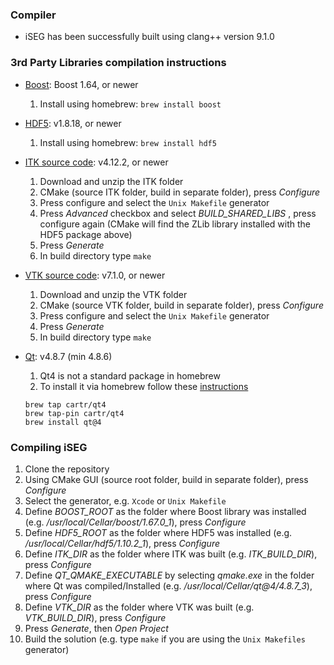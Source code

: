 ### Compiler

- iSEG has been successfully built using clang++ version 9.1.0

### 3rd Party Libraries compilation instructions

- [Boost](https://www.boost.org/): Boost 1.64, or newer

  1. Install using homebrew: `brew install boost`
  
- [HDF5](https://support.hdfgroup.org/ftp/HDF5/releases/hdf5-1.8/hdf5-1.8.18/bin/windows): v1.8.18, or newer

  1. Install using homebrew: `brew install hdf5`

- [ITK source code](https://sourceforge.net/projects/itk/files/itk/4.12/InsightToolkit-4.12.2.tar.gz/download): v4.12.2, or newer

  1. Download and unzip the ITK folder
  2. CMake (source ITK folder, build in separate folder), press _Configure_
  3. Press configure and select the `Unix Makefile` generator
  4. Press _Advanced_ checkbox and select _BUILD_SHARED_LIBS_ , press configure again (CMake will find the ZLib library installed with the HDF5 package above)
  5. Press _Generate_
  6. In build directory type `make`

- [VTK source code](https://www.vtk.org/files/release/7.1/VTK-7.1.0.tar.gz): v7.1.0, or newer

  1. Download and unzip the VTK folder
  2. CMake (source VTK folder, build in separate folder), press _Configure_
  3. Press configure and select the `Unix Makefile` generator
  4. Press _Generate_
  5. In build directory type `make`

- [Qt](https://download.qt.io/official_releases/qt/4.8/4.8.7/qt-everywhere-opensource-src-4.8.7.tar.gz): v4.8.7 (min 4.8.6)

  1. Qt4 is not a standard package in homebrew
  2. To install it via homebrew follow these [instructions](https://github.com/cartr/homebrew-qt4)
    ```
    brew tap cartr/qt4
    brew tap-pin cartr/qt4
    brew install qt@4
    ```

### Compiling iSEG

  1. Clone the repository
  2. Using CMake GUI (source root folder, build in separate folder), press _Configure_
  3. Select the generator, e.g. `Xcode` or `Unix Makefile`
  4. Define _BOOST_ROOT_ as the folder where Boost library was installed (e.g. _/usr/local/Cellar/boost/1.67.0_1_), press _Configure_
  5. Define _HDF5_ROOT_ as the folder where HDF5 was installed (e.g. _/usr/local/Cellar/hdf5/1.10.2_1_), press _Configure_
  6. Define _ITK_DIR_ as the folder where ITK was built (e.g. _ITK_BUILD_DIR_), press _Configure_
  7. Define _QT_QMAKE_EXECUTABLE_ by selecting _qmake.exe_ in the folder where Qt was compiled/Installed (e.g. _/usr/local/Cellar/qt@4/4.8.7_3_), press _Configure_
  8. Define _VTK_DIR_ as the folder where VTK was built (e.g. _VTK_BUILD_DIR_), press _Configure_
  9. Press _Generate_, then _Open Project_
  10. Build the solution (e.g. type `make` if you are using the `Unix Makefiles` generator)
